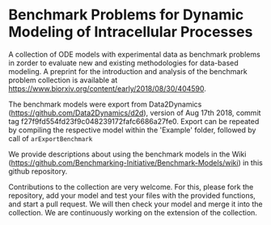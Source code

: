 # Benchmark Problems for Dynamic Modeling of Intracellular Processes
A collection of ODE models with experimental data as benchmark problems in zorder to evaluate new and existing methodologies for data-based modeling. A preprint for the introduction and analysis of the benchmark problem collection is available at https://www.biorxiv.org/content/early/2018/08/30/404590.

The benchmark models were export from Data2Dynamics (https://github.com/Data2Dynamics/d2d), version of Aug 17th 2018, commit tag f27f9fd554fd23f9c048239172fafc6686a27fe0.
Export can be repeated by compiling the respective model within the 'Example' folder, followed by call of `arExportBenchmark`

We provide descriptions about using the benchmark models in the Wiki (https://github.com/Benchmarking-Initiative/Benchmark-Models/wiki) in this github repository. 

Contributions to the collection are very welcome. For this, please fork the repository, add your model and test your files with the provided functions, and start a pull request. We will then check your model and merge it into the collection. We are continuously working on the extension of the collection.
